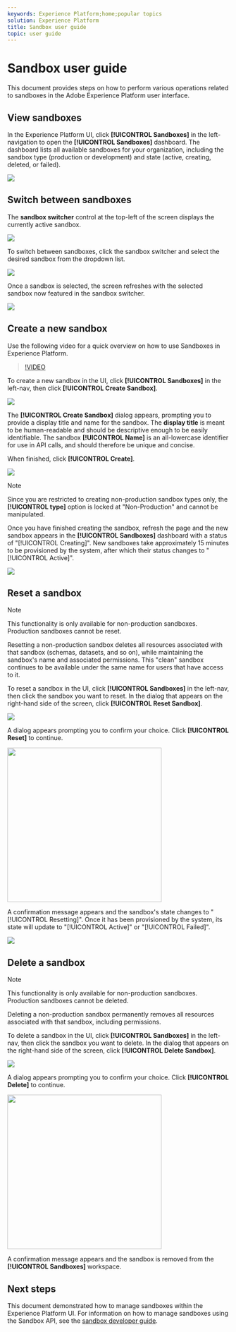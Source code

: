 ```yaml
---
keywords: Experience Platform;home;popular topics
solution: Experience Platform
title: Sandbox user guide
topic: user guide
---
```


# Sandbox user guide

This document provides steps on how to perform various operations related to sandboxes in the Adobe Experience Platform user interface.

## View sandboxes

In the Experience Platform UI, click **[!UICONTROL Sandboxes]** in the left-navigation to open the **[!UICONTROL Sandboxes]** dashboard. The dashboard lists all available sandboxes for your organization, including the sandbox type (production or development) and state (active, creating, deleted, or failed).

![](../images/ui/sandboxes-tab.png)

## Switch between sandboxes

The **sandbox switcher** control at the top-left of the screen displays the currently active sandbox.

![](../images/ui/sandbox-selector.png)

To switch between sandboxes, click the sandbox switcher and select the desired sandbox from the dropdown list.

![](../images/ui/switch-sandbox.png)

Once a sandbox is selected, the screen refreshes with the selected sandbox now featured in the sandbox switcher.

![](../images/ui/sandbox-switched.png)

## Create a new sandbox

Use the following video for a quick overview on how to use Sandboxes in Experience Platform.

>[!VIDEO](https://video.tv.adobe.com/v/29838/?quality=12&learn=on)

To create a new sandbox in the UI, click **[!UICONTROL Sandboxes]** in the left-nav, then click **[!UICONTROL Create Sandbox]**.

![](../images/ui/create-sandbox-button.png)

The **[!UICONTROL Create Sandbox]** dialog appears, prompting you to provide a display title and name for the sandbox. The **display title** is meant to be human-readable and should be descriptive enough to be easily identifiable. The sandbox **[!UICONTROL Name]** is an all-lowercase identifier for use in API calls, and should therefore be unique and concise.

When finished, click **[!UICONTROL Create]**.

![](../images/ui/create-sandbox-dialog.png)

>[!NOTE]
>
>Since you are restricted to creating non-production sandbox types only, the **[!UICONTROL type]** option is locked at "Non-Production" and cannot be manipulated.

Once you have finished creating the sandbox, refresh the page and the new sandbox appears in the **[!UICONTROL Sandboxes]** dashboard with a status of "[!UICONTROL Creating]". New sandboxes take approximately 15 minutes to be provisioned by the system, after which their status changes to "[!UICONTROL Active]".

![](../images/ui/sandbox-created.png)

## Reset a sandbox

>[!NOTE]
>
>This functionality is only available for non-production sandboxes. Production sandboxes cannot be reset.

Resetting a non-production sandbox deletes all resources associated with that sandbox (schemas, datasets, and so on), while maintaining the sandbox's name and associated permissions. This "clean" sandbox continues to be available under the same name for users that have access to it.

To reset a sandbox in the UI, click **[!UICONTROL Sandboxes]** in the left-nav, then click the sandbox you want to reset. In the dialog that appears on the right-hand side of the screen, click **[!UICONTROL Reset Sandbox]**.

![](../images/ui/reset-sandbox-button.png)

A dialog appears prompting you to confirm your choice. Click **[!UICONTROL Reset]** to continue.

<img src="../images/ui/reset-are-you-sure.png" width=350><br>

A confirmation message appears and the sandbox's state changes to "[!UICONTROL Resetting]". Once it has been provisioned by the system, its state will update to "[!UICONTROL Active]" or "[!UICONTROL Failed]".

![](../images/ui/sandbox-resetting.png)

## Delete a sandbox

>[!NOTE]
>
>This functionality is only available for non-production sandboxes. Production sandboxes cannot be deleted.

Deleting a non-production sandbox permanently removes all resources associated with that sandbox, including permissions.

 To delete a sandbox in the UI, click **[!UICONTROL Sandboxes]** in the left-nav, then click the sandbox you want to delete. In the dialog that appears on the right-hand side of the screen, click **[!UICONTROL Delete Sandbox]**.

![](../images/ui/delete-sandbox-button.png)

A dialog appears prompting you to confirm your choice. Click **[!UICONTROL Delete]** to continue.

<img src="../images/ui/delete-are-you-sure.png" width=350><br>

A confirmation message appears and the sandbox is removed from the **[!UICONTROL Sandboxes]** workspace. 

## Next steps

This document demonstrated how to manage sandboxes within the Experience Platform UI. For information on how to manage sandboxes using the Sandbox API, see the [sandbox developer guide](../api/getting-started.md).